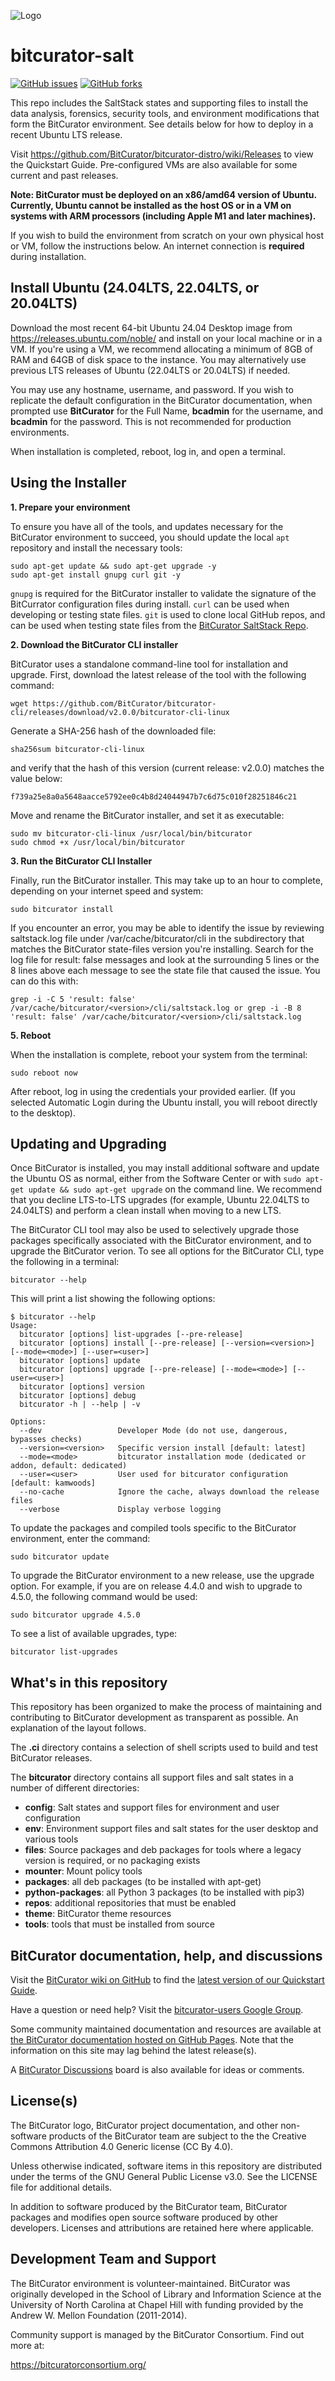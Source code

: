 ![Logo](https://github.com/BitCurator/bitcurator.github.io/blob/main/logos/BitCurator-Basic-400px.png)

# bitcurator-salt

[![GitHub issues](https://img.shields.io/github/issues/bitcurator/bitcurator-salt.svg)](https://github.com/bitcurator/bitcurator-salt/issues)
[![GitHub forks](https://img.shields.io/github/forks/bitcurator/bitcurator-salt.svg)](https://github.com/bitcurator/bitcurator-salt/network)

This repo includes the SaltStack states and supporting files to install the data analysis, forensics, security tools, and environment modifications that form the BitCurator environment. See details below for how to deploy in a recent Ubuntu LTS release.

Visit https://github.com/BitCurator/bitcurator-distro/wiki/Releases to view the Quickstart Guide. Pre-configured VMs are also available for some current and past releases.

**Note: BitCurator must be deployed on an x86/amd64 version of Ubuntu. Currently, Ubuntu cannot be installed as the host OS or in a VM on systems with ARM processors (including Apple M1 and later machines).**

If you wish to build the environment from scratch on your own physical host or VM, follow the instructions below. An internet connection is **required** during installation.

## Install Ubuntu (24.04LTS, 22.04LTS, or 20.04LTS)

Download the most recent 64-bit Ubuntu 24.04 Desktop image from https://releases.ubuntu.com/noble/ and install on your local machine or in a VM. If you're using a VM, we recommend allocating a minimum of 8GB of RAM and 64GB of disk space to the instance. You may alternatively use previous LTS releases of Ubuntu (22.04LTS or 20.04LTS) if needed.

You may use any hostname, username, and password. If you wish to replicate the default configuration in the BitCurator documentation, when prompted use **BitCurator** for the Full Name, **bcadmin** for the username, and **bcadmin** for the password. This is not recommended for production environments.

When installation is completed, reboot, log in, and open a terminal.

## Using the Installer

**1. Prepare your environment**

To ensure you have all of the tools, and updates necessary for the BitCurator environment to succeed, you should update the local `apt` repository and install the necessary tools:

```shell
sudo apt-get update && sudo apt-get upgrade -y
sudo apt-get install gnupg curl git -y
```

`gnupg` is required for the BitCurator installer to validate the signature of the BitCurrator configuration files during install.
`curl` can be used when developing or testing state files.
`git` is used to clone local GitHub repos, and can be used when testing state files from the [BitCurator SaltStack Repo](https://github.com/bitcurator/bitcurator-salt).

**2. Download the BitCurator CLI installer**

BitCurator uses a standalone command-line tool for installation and upgrade. First, download the latest release of the tool with the following command:

```shell
wget https://github.com/BitCurator/bitcurator-cli/releases/download/v2.0.0/bitcurator-cli-linux
```

Generate a SHA-256 hash of the downloaded file:

```shell
sha256sum bitcurator-cli-linux
```

and verify that the hash of this version (current release: v2.0.0) matches the value below:

```shell
f739a25e8a0a5648aacce5792ee0c4b8d24044947b7c6d75c010f28251846c21
```

Move and rename the BitCurator installer, and set it as executable:

```shell
sudo mv bitcurator-cli-linux /usr/local/bin/bitcurator
sudo chmod +x /usr/local/bin/bitcurator
```

**3. Run the BitCurator CLI Installer**

Finally, run the BitCurator installer. This may take up to an hour to complete, depending on your internet speed and system:

```shell
sudo bitcurator install
```

If you encounter an error, you may be able to identify the issue by reviewing saltstack.log file under /var/cache/bitcurator/cli in the subdirectory that matches the BitCurator state-files version you're installing. Search for the log file for result: false messages and look at the surrounding 5 lines or the 8 lines above each message to see the state file that caused the issue. You can do this with:

```shell
grep -i -C 5 'result: false' /var/cache/bitcurator/<version>/cli/saltstack.log or grep -i -B 8 'result: false' /var/cache/bitcurator/<version>/cli/saltstack.log
```

**5. Reboot**

When the installation is complete, reboot your system from the terminal:

```shell
sudo reboot now
```

After reboot, log in using the credentials your provided earlier. (If you selected Automatic Login during the Ubuntu install, you will reboot directly to the desktop).

## Updating and Upgrading

Once BitCurator is installed, you may install additional software and update the Ubuntu OS as normal, either from the Software Center or with `sudo apt-get update && sudo apt-get upgrade` on the command line. We recommend that you decline LTS-to-LTS upgrades (for example, Ubuntu 22.04LTS to 24.04LTS) and perform a clean install when moving to a new LTS.

The BitCurator CLI tool may also be used to selectively upgrade those packages specifically associated with the BitCurator environment, and to upgrade the BitCurator verion. To see all options for the BitCurator CLI, type the following in a terminal:

```shell
bitcurator --help
```

This will print a list showing the following options:

```shell
$ bitcurator --help
Usage:
  bitcurator [options] list-upgrades [--pre-release]
  bitcurator [options] install [--pre-release] [--version=<version>] [--mode=<mode>] [--user=<user>]
  bitcurator [options] update
  bitcurator [options] upgrade [--pre-release] [--mode=<mode>] [--user=<user>]
  bitcurator [options] version
  bitcurator [options] debug
  bitcurator -h | --help | -v

Options:
  --dev                 Developer Mode (do not use, dangerous, bypasses checks)
  --version=<version>   Specific version install [default: latest]
  --mode=<mode>         bitcurator installation mode (dedicated or addon, default: dedicated)
  --user=<user>         User used for bitcurator configuration [default: kamwoods]
  --no-cache            Ignore the cache, always download the release files
  --verbose             Display verbose logging
```

To update the packages and compiled tools specific to the BitCurator environment, enter the command:

```shell
sudo bitcurator update
```

To upgrade the BitCurator environment to a new release, use the upgrade option. For example, if you are on release 4.4.0 and wish to upgrade to 4.5.0, the following command would be used:

```shell
sudo bitcurator upgrade 4.5.0
```

To see a list of available upgrades, type:

```shell
bitcurator list-upgrades
```

## What's in this repository

This repository has been organized to make the process of maintaining and contributing to BitCurator development as transparent as possible. An explanation of the layout follows.

The **.ci** directory contains a selection of shell scripts used to build and test BitCurator releases.

The **bitcurator** directory contains all support files and salt states in a number of different directories:

- **config**: Salt states and support files for environment and user configuration
- **env**: Environment support files and salt states for the user desktop and various tools
- **files**: Source packages and deb packages for tools where a legacy version is required, or no packaging exists
- **mounter**: Mount policy tools
- **packages**: all deb packages (to be installed with apt-get)
- **python-packages**: all Python 3 packages (to be installed with pip3)
- **repos**: additional repositories that must be enabled
- **theme**: BitCurator theme resources
- **tools**: tools that must be installed from source

## BitCurator documentation, help, and discussions

Visit the [BitCurator wiki on GitHub](https://github.com/BitCurator/bitcurator-distro/wiki/Releases) to find the [latest version of our Quickstart Guide](https://github.com/BitCurator/bitcurator-distro/wiki/Releases#quickstart-guide).

Have a question or need help? Visit the [bitcurator-users Google Group](https://groups.google.com/d/forum/bitcurator-users).

Some community maintained documentation and resources are available at
[the BitCurator documentation hosted on GitHub Pages](https://bitcurator.github.io/documentation/). Note that the information on this site may lag behind the latest release(s).

A [BitCurator Discussions](https://github.com/orgs/BitCurator/discussions) board is also available for ideas or comments.

## License(s)

The BitCurator logo, BitCurator project documentation, and other non-software products of the BitCurator team are subject to the the Creative Commons Attribution 4.0 Generic license (CC By 4.0).

Unless otherwise indicated, software items in this repository are distributed under the terms of the GNU General Public License v3.0. See the LICENSE file for additional details.

In addition to software produced by the BitCurator team, BitCurator packages and modifies open source software produced by other developers. Licenses and attributions are retained here where applicable.

## Development Team and Support

The BitCurator environment is volunteer-maintained. BitCurator was originally developed in the School of Library and Information Science at the University of North Carolina at Chapel Hill with funding provided by the Andrew W. Mellon Foundation (2011-2014).

Community support is managed by the BitCurator Consortium. Find out more at:

https://bitcuratorconsortium.org/
